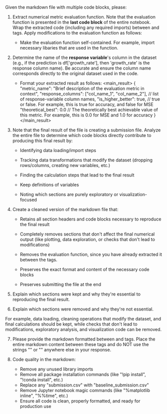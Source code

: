 Given the markdown file with multiple code blocks, please:

1. Extract numerical metric evaluation function. Note that the evaluation function is presented in the **last code block** of the entire notebook. Wrap the extracted code (including any required imports) between <evaluation> and </evaluation> tags. Apply modifications to the evaluation function as follows:

   - Make the evaluation function self-contained. For example, import necessary libaries that are used in the function.


2. Determine the name of the **response variable**'s column in the dataset (e.g., if the prediction is df['growth_rate'], then 'growth_rate' is the response column name). Be accurate and ensure the column name corresponds directly to the original dataset used in the code.

   - Format your extracted result as follows:
<main_result>
{
  "metric_name": "Brief description of the evaluation metric in context",
  "response_columns": ["col_name_1", "col_name_2"], // list of response-variable column names,
  "is_higher_better": true, // true or false. For example, this is true for accuracy, and false for MSE
  "theoretical_best": 0.0 // The theoretically best achievable value of this metric. For example, this is 0.0 for MSE and 1.0 for accuracy
}
</main_result>

3. Note that the final result of the file is creating a submission file. Analyze the entire file to determine which code blocks directly contribute to producing this final result by:

   - Identifying data loading/import steps

   - Tracking data transformations that modify the dataset (dropping rows/columns, creating new variables, etc.)

   - Finding the calculation steps that lead to the final result

   - Keep definitions of variables

   - Noting which sections are purely exploratory or visualization-focused

4. Create a cleaned version of the markdown file that:

   - Retains all section headers and code blocks necessary to reproduce the final result

   - Completely removes sections that don't affect the final numerical output (like plotting, data exploration, or checks that don't lead to modifications)

   - Removes the evaluation function, since you have already extracted it between the <evaluation> tags.

   - Preserves the exact format and content of the necessary code blocks

   - Preserves submitting the file at the end

5. Explain which sections were kept and why they're essential to reproducing the final result.

6. Explain which sections were removed and why they're not essential. 

For example, data loading, cleaning operations that modify the dataset, and final calculations should be kept, while checks that don't lead to modifications, exploratory analysis, and visualization code can be removed.

7. Please provide the markdown formatted between <markdown> and </markdown> tags. Place the entire markdown content between these tags and do NOT use the strings "<markdown>" or "</markdown>" anywhere else in your response.

8. Code quality in the markdown:
   - Remove any unused library imports
   - Remove all package installation commands (like "!pip install", "!conda install", etc.)
   - Replace any "submission.csv" with "baseline_submission.csv"
   - Remove Jupyter notebook magic commands (like "%matplotlib inline", "%%time", etc.)
   - Ensure all code is clean, properly formatted, and ready for production use
   